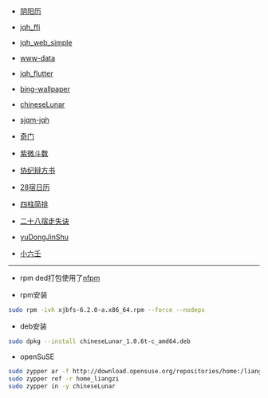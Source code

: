## 

- [阴阳历](https://github.com/Aquarian-Age/ccal/releases/tag/calendar_flutter)

- [jqh_ffi](https://github.com/Aquarian-Age/ccal/releases/tag/jqh_ffi)

- [jqh_web_simple](https://github.com/Aquarian-Age/ccal/releases/tag/jqh-simple)

- [www-data](https://github.com/Aquarian-Age/ccal/releases/tag/www-data)

- [jqh_flutter](https://github.com/Aquarian-Age/ccal/releases/tag/jqh-v2.0.6)

- [bing-wallpaper](https://github.com/Aquarian-Age/ccal/releases/tag/bing-wallpaper)

- [chineseLunar](https://github.com/Aquarian-Age/ccal/releases/tag/chineseLunar)

- [sjqm-jqh](https://github.com/Aquarian-Age/ccal/releases/tag/sjqm-jqh)

- [奇门](https://github.com/Aquarian-Age/ccal/releases/tag/qm-govcl)

- [紫微斗数](https://github.com/Aquarian-Age/ccal/releases/tag/zwds-govcl)

- [协纪辩方书](https://github.com/Aquarian-Age/ccal/releases/tag/xjbfs)

- [28宿日历](https://github.com/Aquarian-Age/ccal/releases/tag/28%E5%AE%BF%E6%97%A5%E5%8E%86)

- [四柱简排](https://github.com/Aquarian-Age/ccal/releases/tag/sizhu)

- [二十八宿走失诀](https://github.com/Aquarian-Age/ccal/releases/tag/zouShi)

- [yuDongJinShu](https://github.com/Aquarian-Age/ccal/releases/tag/yuDongJinShu)

- [小六壬](https://github.com/Aquarian-Age/ccal/releases/tag/xiaoliuren)

---

- rpm ded打包使用了[nfpm](https://github.com/goreleaser/nfpm)

- rpm安装

```bash
sudo rpm -ivh xjbfs-6.2.0-a.x86_64.rpm --force --nodeps
```

- deb安装
```bash
sudo dpkg --install chineseLunar_1.0.6t-c_amd64.deb
```


- openSuSE
```bash
sudo zypper ar -f http://download.opensuse.org/repositories/home:/liangzi/openSUSE_Tumbleweed/home:liangzi.repo
sudo zypper ref -r home_liangzi
sudo zypper in -y chineseLunar
```
